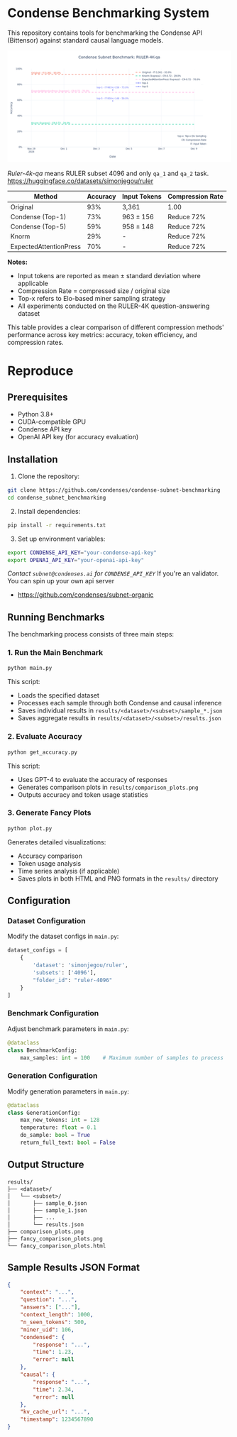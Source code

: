 # Condense Benchmarking System

This repository contains tools for benchmarking the Condense API (Bittensor) against standard causal language models.

![Latest Bench](./results/bench-dec-04.png)

*Ruler-4k-qa* means RULER subset 4096 and only `qa_1` and `qa_2` task. https://huggingface.co/datasets/simonjegou/ruler

| Method | Accuracy | Input Tokens | Compression Rate |
|--------|----------|--------------|------------------|
| Original | 93% | 3,361 | 1.00 |
| Condense (Top-1) | 73% | 963 ± 156 | Reduce 72% |
| Condense (Top-5) | 59% | 958 ± 148 | Reduce 72% |
| Knorm | 29% | - | Reduce 72% |
| ExpectedAttentionPress | 70% | - | Reduce 72% |

**Notes:**
- Input tokens are reported as mean ± standard deviation where applicable
- Compression Rate = compressed size / original size
- Top-x refers to Elo-based miner sampling strategy
- All experiments conducted on the RULER-4K question-answering dataset

This table provides a clear comparison of different compression methods' performance across key metrics: accuracy, token efficiency, and compression rates.

# Reproduce

## Prerequisites

- Python 3.8+
- CUDA-compatible GPU
- Condense API key
- OpenAI API key (for accuracy evaluation)

## Installation

1. Clone the repository:
```bash
git clone https://github.com/condenses/condense-subnet-benchmarking
cd condense_subnet_benchmarking
```

2. Install dependencies:
```bash
pip install -r requirements.txt
```

3. Set up environment variables:
```bash
export CONDENSE_API_KEY="your-condense-api-key"
export OPENAI_API_KEY="your-openai-api-key"
```

*Contact `subnet@condenses.ai` for `CONDENSE_API_KEY`*
If you're an validator. You can spin up your own api server
- https://github.com/condenses/subnet-organic

## Running Benchmarks

The benchmarking process consists of three main steps:

### 1. Run the Main Benchmark

```bash
python main.py
```

This script:
- Loads the specified dataset
- Processes each sample through both Condense and causal inference
- Saves individual results in `results/<dataset>/<subset>/sample_*.json`
- Saves aggregate results in `results/<dataset>/<subset>/results.json`

### 2. Evaluate Accuracy

```bash
python get_accuracy.py
```

This script:
- Uses GPT-4 to evaluate the accuracy of responses
- Generates comparison plots in `results/comparison_plots.png`
- Outputs accuracy and token usage statistics

### 3. Generate Fancy Plots

```bash
python plot.py
```

Generates detailed visualizations:
- Accuracy comparison
- Token usage analysis
- Time series analysis (if applicable)
- Saves plots in both HTML and PNG formats in the `results/` directory

## Configuration

### Dataset Configuration

Modify the dataset configs in `main.py`:

```python
dataset_configs = [
    {
        'dataset': 'simonjegou/ruler',
        'subsets': ['4096'],
        "folder_id": "ruler-4096"
    }
]
```

### Benchmark Configuration

Adjust benchmark parameters in `main.py`:

```python
@dataclass
class BenchmarkConfig:
    max_samples: int = 100    # Maximum number of samples to process
```

### Generation Configuration

Modify generation parameters in `main.py`:

```python
@dataclass
class GenerationConfig:
    max_new_tokens: int = 128
    temperature: float = 0.1
    do_sample: bool = True
    return_full_text: bool = False
```

## Output Structure

```
results/
├── <dataset>/
│   └── <subset>/
│       ├── sample_0.json
│       ├── sample_1.json
│       ├── ...
│       └── results.json
├── comparison_plots.png
├── fancy_comparison_plots.png
└── fancy_comparison_plots.html
```

## Sample Results JSON Format

```json
{
    "context": "...",
    "question": "...",
    "answers": ["..."],
    "context_length": 1000,
    "n_seen_tokens": 500,
    "miner_uid": 106,
    "condensed": {
        "response": "...",
        "time": 1.23,
        "error": null
    },
    "causal": {
        "response": "...",
        "time": 2.34,
        "error": null
    },
    "kv_cache_url": "...",
    "timestamp": 1234567890
}
```
